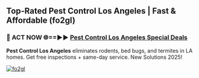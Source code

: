 ## Top-Rated Pest Control Los Angeles | Fast & Affordable (fo2gl)

<h3>🐜 ACT NOW 🌐==►► <a href="https://tinyurl.com/2dysvsjj" rel="nofollow">Pest Control Los Angeles Special Deals</a></h3>

**Pest Control Los Angeles** eliminates rodents, bed bugs, and termites in LA homes. Get free inspections + same-day service. New Solutions 2025!

[![fo2gl](https://i.imgur.com/JCYaghj.jpeg)](https://tinyurl.com/2dysvsjj)